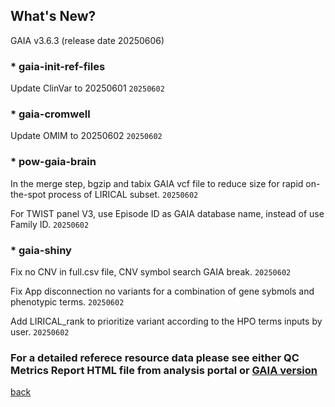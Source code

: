 ## What's New?

GAIA v3.6.3 (release date 20250606)

### * gaia-init-ref-files

Update ClinVar to 20250601  `20250602`

### * gaia-cromwell

Update OMIM to 20250602  `20250602`

### * pow-gaia-brain

In the merge step, bgzip and tabix GAIA vcf file to reduce size for rapid on-the-spot process of LIRICAL subset.  `20250602`

For TWIST panel V3, use Episode ID as GAIA database name, instead of use Family ID.  `20250602`

### * gaia-shiny

Fix no CNV in full.csv file, CNV symbol search GAIA break.  `20250602`

Fix App disconnection no variants for a combination of gene sybmols and phenotypic terms.  `20250602`

Add LIRICAL_rank to prioritize variant according to the HPO terms inputs by user.  `20250602`

### For a detailed referece resource data please see either QC Metrics Report HTML file from analysis portal or [GAIA version](./another-page_3.6.3_GAIA_version.html)

[back](./)
